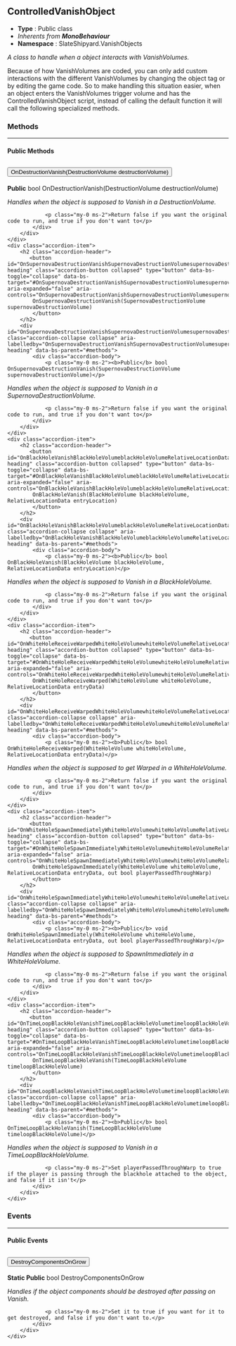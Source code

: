## ControlledVanishObject
* **Type** : Public class
* _Inherents from **MonoBehaviour**_ 
* **Namespace** : SlateShipyard.VanishObjects

_A class to handle when a object interacts with VanishVolumes._

Because of how VanishVolumes are coded, you can only add custom interactions with the different VanishVolumes by changing the object tag or by editing the game code. So to make handling this situation easier, when an object enters the VanishVolumes trigger volume and has the ControlledVanishObject script, instead of calling the default function it will call the following specialized methods.





### Methods

---


#### Public Methods
<div class="accordion" id="methods">
	<div class="accordion-item">
		<h2 class="accordion-header">
           <button id="OnDestructionVanishDestructionVolumedestructionVolume-heading" class="accordion-button collapsed" type="button" data-bs-toggle="collapse" data-bs-target="#OnDestructionVanishDestructionVolumedestructionVolume" aria-expanded="false" aria-controls="OnDestructionVanishDestructionVolumedestructionVolume">
            OnDestructionVanish(DestructionVolume destructionVolume)
			</button>
		</h2>
		<div id="OnDestructionVanishDestructionVolumedestructionVolume" class="accordion-collapse collapse" aria-labelledby="OnDestructionVanishDestructionVolumedestructionVolume-heading" data-bs-parent="#methods">
			<div class="accordion-body">
				<p class="my-0 ms-2"><b>Public</b> bool OnDestructionVanish(DestructionVolume destructionVolume)</p>
<p class="my-0 ms-2"><i>Handles when the object is supposed to Vanish in a DestructionVolume.</i></p>
				
				<p class="my-0 ms-2">Return false if you want the original code to run, and true if you don't want to</p>
			</div>
		</div>
	</div>
	<div class="accordion-item">
		<h2 class="accordion-header">
           <button id="OnSupernovaDestructionVanishSupernovaDestructionVolumesupernovaDestructionVolume-heading" class="accordion-button collapsed" type="button" data-bs-toggle="collapse" data-bs-target="#OnSupernovaDestructionVanishSupernovaDestructionVolumesupernovaDestructionVolume" aria-expanded="false" aria-controls="OnSupernovaDestructionVanishSupernovaDestructionVolumesupernovaDestructionVolume">
            OnSupernovaDestructionVanish(SupernovaDestructionVolume supernovaDestructionVolume)
			</button>
		</h2>
		<div id="OnSupernovaDestructionVanishSupernovaDestructionVolumesupernovaDestructionVolume" class="accordion-collapse collapse" aria-labelledby="OnSupernovaDestructionVanishSupernovaDestructionVolumesupernovaDestructionVolume-heading" data-bs-parent="#methods">
			<div class="accordion-body">
				<p class="my-0 ms-2"><b>Public</b> bool OnSupernovaDestructionVanish(SupernovaDestructionVolume supernovaDestructionVolume)</p>
<p class="my-0 ms-2"><i>Handles when the object is supposed to Vanish in a SupernovaDestructionVolume.</i></p>
				
				<p class="my-0 ms-2">Return false if you want the original code to run, and true if you don't want to</p>
			</div>
		</div>
	</div>
	<div class="accordion-item">
		<h2 class="accordion-header">
           <button id="OnBlackHoleVanishBlackHoleVolumeblackHoleVolumeRelativeLocationDataentryLocation-heading" class="accordion-button collapsed" type="button" data-bs-toggle="collapse" data-bs-target="#OnBlackHoleVanishBlackHoleVolumeblackHoleVolumeRelativeLocationDataentryLocation" aria-expanded="false" aria-controls="OnBlackHoleVanishBlackHoleVolumeblackHoleVolumeRelativeLocationDataentryLocation">
            OnBlackHoleVanish(BlackHoleVolume blackHoleVolume, RelativeLocationData entryLocation)
			</button>
		</h2>
		<div id="OnBlackHoleVanishBlackHoleVolumeblackHoleVolumeRelativeLocationDataentryLocation" class="accordion-collapse collapse" aria-labelledby="OnBlackHoleVanishBlackHoleVolumeblackHoleVolumeRelativeLocationDataentryLocation-heading" data-bs-parent="#methods">
			<div class="accordion-body">
				<p class="my-0 ms-2"><b>Public</b> bool OnBlackHoleVanish(BlackHoleVolume blackHoleVolume, RelativeLocationData entryLocation)</p>
<p class="my-0 ms-2"><i>Handles when the object is supposed to Vanish in a BlackHoleVolume.</i></p>
				
				<p class="my-0 ms-2">Return false if you want the original code to run, and true if you don't want to</p>
			</div>
		</div>
	</div>
	<div class="accordion-item">
		<h2 class="accordion-header">
           <button id="OnWhiteHoleReceiveWarpedWhiteHoleVolumewhiteHoleVolumeRelativeLocationDataentryData-heading" class="accordion-button collapsed" type="button" data-bs-toggle="collapse" data-bs-target="#OnWhiteHoleReceiveWarpedWhiteHoleVolumewhiteHoleVolumeRelativeLocationDataentryData" aria-expanded="false" aria-controls="OnWhiteHoleReceiveWarpedWhiteHoleVolumewhiteHoleVolumeRelativeLocationDataentryData">
            OnWhiteHoleReceiveWarped(WhiteHoleVolume whiteHoleVolume, RelativeLocationData entryData)
			</button>
		</h2>
		<div id="OnWhiteHoleReceiveWarpedWhiteHoleVolumewhiteHoleVolumeRelativeLocationDataentryData" class="accordion-collapse collapse" aria-labelledby="OnWhiteHoleReceiveWarpedWhiteHoleVolumewhiteHoleVolumeRelativeLocationDataentryData-heading" data-bs-parent="#methods">
			<div class="accordion-body">
				<p class="my-0 ms-2"><b>Public</b> bool OnWhiteHoleReceiveWarped(WhiteHoleVolume whiteHoleVolume, RelativeLocationData entryData)</p>
<p class="my-0 ms-2"><i>Handles when the object is supposed to get Warped in a WhiteHoleVolume.</i></p>
				
				<p class="my-0 ms-2">Return false if you want the original code to run, and true if you don't want to</p>
			</div>
		</div>
	</div>
	<div class="accordion-item">
		<h2 class="accordion-header">
           <button id="OnWhiteHoleSpawnImmediatelyWhiteHoleVolumewhiteHoleVolumeRelativeLocationDataentryDataoutboolplayerPassedThroughWarp-heading" class="accordion-button collapsed" type="button" data-bs-toggle="collapse" data-bs-target="#OnWhiteHoleSpawnImmediatelyWhiteHoleVolumewhiteHoleVolumeRelativeLocationDataentryDataoutboolplayerPassedThroughWarp" aria-expanded="false" aria-controls="OnWhiteHoleSpawnImmediatelyWhiteHoleVolumewhiteHoleVolumeRelativeLocationDataentryDataoutboolplayerPassedThroughWarp">
            OnWhiteHoleSpawnImmediately(WhiteHoleVolume whiteHoleVolume, RelativeLocationData entryData, out bool playerPassedThroughWarp)
			</button>
		</h2>
		<div id="OnWhiteHoleSpawnImmediatelyWhiteHoleVolumewhiteHoleVolumeRelativeLocationDataentryDataoutboolplayerPassedThroughWarp" class="accordion-collapse collapse" aria-labelledby="OnWhiteHoleSpawnImmediatelyWhiteHoleVolumewhiteHoleVolumeRelativeLocationDataentryDataoutboolplayerPassedThroughWarp-heading" data-bs-parent="#methods">
			<div class="accordion-body">
				<p class="my-0 ms-2"><b>Public</b> void OnWhiteHoleSpawnImmediately(WhiteHoleVolume whiteHoleVolume, RelativeLocationData entryData, out bool playerPassedThroughWarp)</p>
<p class="my-0 ms-2"><i>Handles when the object is supposed to SpawnImmediately in a WhiteHoleVolume.</i></p>
				
				<p class="my-0 ms-2">Return false if you want the original code to run, and true if you don't want to</p>
			</div>
		</div>
	</div>
	<div class="accordion-item">
		<h2 class="accordion-header">
           <button id="OnTimeLoopBlackHoleVanishTimeLoopBlackHoleVolumetimeloopBlackHoleVolume-heading" class="accordion-button collapsed" type="button" data-bs-toggle="collapse" data-bs-target="#OnTimeLoopBlackHoleVanishTimeLoopBlackHoleVolumetimeloopBlackHoleVolume" aria-expanded="false" aria-controls="OnTimeLoopBlackHoleVanishTimeLoopBlackHoleVolumetimeloopBlackHoleVolume">
            OnTimeLoopBlackHoleVanish(TimeLoopBlackHoleVolume timeloopBlackHoleVolume)
			</button>
		</h2>
		<div id="OnTimeLoopBlackHoleVanishTimeLoopBlackHoleVolumetimeloopBlackHoleVolume" class="accordion-collapse collapse" aria-labelledby="OnTimeLoopBlackHoleVanishTimeLoopBlackHoleVolumetimeloopBlackHoleVolume-heading" data-bs-parent="#methods">
			<div class="accordion-body">
				<p class="my-0 ms-2"><b>Public</b> bool OnTimeLoopBlackHoleVanish(TimeLoopBlackHoleVolume timeloopBlackHoleVolume)</p>
<p class="my-0 ms-2"><i>Handles when the object is supposed to Vanish in a TimeLoopBlackHoleVolume.</i></p>
				
				<p class="my-0 ms-2">Set playerPassedThroughWarp to true if the player is passing through the blackhole attached to the object, and false if it isn't</p>
			</div>
		</div>
	</div>
</div>



### Events

---


#### Public Events
<div class="accordion" id="events">
	<div class="accordion-item">
		<h2 class="accordion-header">
           <button id="DestroyComponentsOnGrow-heading" class="accordion-button collapsed" type="button" data-bs-toggle="collapse" data-bs-target="#DestroyComponentsOnGrow" aria-expanded="false" aria-controls="DestroyComponentsOnGrow">
            DestroyComponentsOnGrow
			</button>
		</h2>
		<div id="DestroyComponentsOnGrow" class="accordion-collapse collapse" aria-labelledby="DestroyComponentsOnGrowheading" data-bs-parent="#events">
			<div class="accordion-body">
				<p class="my-0 ms-2"><b>Static Public</b> bool DestroyComponentsOnGrow</p>
<p class="my-0 ms-2"><i>Handles if the object components should be destroyed after passing on Vanish.</i></p>
				
				<p class="my-0 ms-2">Set it to true if you want for it to get destroyed, and false if you don't want to.</p>
			</div>
		</div>
	</div>
</div>
